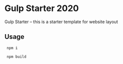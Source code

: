 # Gulp Starter 2020

Gulp Starter – this is a starter template for website layout

## Usage

```bash
 npm i
```
```bash
 npm build
```

